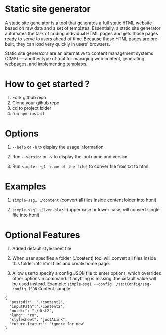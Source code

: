 # Static site generator

A static site generator is a tool that generates a full static HTML website based on raw data and a set of templates. Essentially, a static site generator automates the task of coding individual HTML pages and gets those pages ready to serve to users ahead of time. Because these HTML pages are pre-built, they can load very quickly in users' browsers.

Static site generators are an alternative to content management systems (CMS) — another type of tool for managing web content, generating webpages, and implementing templates.

# How to get started ?

1. Fork github repo
2. Clone your github repo
3. cd to project folder
4. run `npm install`


# Options

1) `--help` or `-h` to display the usage information

2) Run `--version` or `-v` to display the tool name and version

3) Run `simple-ssg1 [name of the file]` to conver file from txt to html.

# Examples

1) `simple-ssg1 ./content` (convert all files inside content folder into html)

2) `simple-ssg1 silver-blaze` (upper case or lower case, will convert single file into html)

# Optional Features

1) Added default stylesheet file

2) When user specifies a folder (./content) tool will convert all files inside this folder into html files and create home page.

3) Allow userto specify a config JSON file to enter options, which overrides other options in command. If anything is missing, the default value will be used instead.
Example: `simple-ssg1 --config ./testConfig/ssg-config.JSON`
Content sample:
```
{
  "postsdir": "./content2",
  "inputPath":"./content2",
  "outdir": "./dist2",
  "lang": "ru",
  "stylesheet": "justALink",
  "future-feature": "ignore for now"
}
```